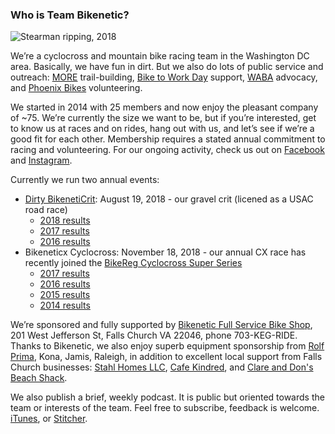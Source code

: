 ### Who is Team Bikenetic?

![Stearman ripping, 2018](https://scontent-dfw5-1.xx.fbcdn.net/v/t1.0-9/40126151_2188502391191397_8011410507342807040_o.jpg?_nc_cat=0&oh=2c04c9a3bb11217e67ae65f53d978bdc&oe=5C1DE27F)

We’re a cyclocross and mountain bike racing team in the Washington DC area. Basically, we have fun in dirt. But we also do lots of public service and outreach: [MORE](http://www.more-mtb.org/) trail-building, [Bike to Work Day](https://www.biketoworkmetrodc.org/) support, [WABA](http://www.waba.org/) advocacy, and [Phoenix Bikes](http://www.phoenixbikes.org/) volunteering.

We started in 2014 with 25 members and now enjoy the pleasant company of ~75. We’re currently the size we want to be, but if you’re interested, get to know us at races and on rides, hang out with us, and let’s see if we’re a good fit for each other. Membership requires a stated annual commitment to racing and volunteering. For our ongoing activity, check us out on [Facebook](https://www.facebook.com/bikeneticx) and [Instagram](https://www.instagram.com/teambikenetic/).

Currently we run two annual events:

- [Dirty BikenetiCrit](https://www.bikereg.com/DirtyBikenetiCrit): August 19, 2018 - our gravel crit (licened as a USAC road race)
    - [2018 results](https://www.road-results.com/race/10775)
    - [2017 results](https://www.road-results.com/race/9552)
    - [2016 results](https://www.road-results.com/race/8243)
- Bikeneticx Cyclocross: November 18, 2018 - our annual CX race has recently joined the [BikeReg Cyclocross Super Series](https://www.facebook.com/Super8cyclocross/)
    - [2017 results](https://www.crossresults.com/race/7924)
    - [2016 results](https://www.crossresults.com/race/6900)
    - [2015 results](https://www.crossresults.com/race/5900)
    - [2014 results](https://www.crossresults.com/race/4944)

We’re sponsored and fully supported by [Bikenetic Full Service Bike Shop](https://www.bikenetic.com/), 201 West Jefferson St, Falls Church VA 22046, phone 703-KEG-RIDE. Thanks to Bikenetic, we also enjoy superb equipment sponsorship from [Rolf Prima](https://rolfprima.com/), Kona, Jamis, Raleigh, in addition to excellent local support from Falls Church businesses: [Stahl Homes LLC](http://stahlhomes.com/), [Cafe Kindred](http://www.cafekindred.com/), and [Clare and Don's Beach Shack](http://www.clareanddons.com/).

We also publish a brief, weekly podcast. It is public but oriented towards the team or interests of the team. Feel free to subscribe, feedback is welcome. [iTunes](https://itunes.apple.com/us/podcast/team-bikenetic-bicycle-shorts/id1436089238?mt=2), or [Stitcher](https://www.stitcher.com/s?fid=233261).
